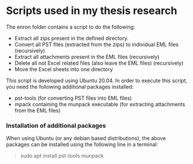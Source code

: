 # Scripts used in my thesis research

The enron folder contains a script to do the following:
* Extract all zips present in the defined directory.
* Convert all PST files (extracted from the zips) to individual EML files (recursively)
* Extract all attachments present in the EML files (recursively)
* Delete all not Excel related files (also leave the EML files) (recursively)
* Move the Excel sheets into one directory

This script is developed using Ubuntu 20.04. In order to execute this script, you need the
following additional packages installed:
* pst-tools (for converting PST files into EML files)
* mpack containing the munpack executable (for extracting attachments from the EML files)

### Installation of additional packages
When using Ubuntu (or any debian based distributions), the above packages can be installed using
the following line in a terminal:

> sudo apt install pst-tools munpack
